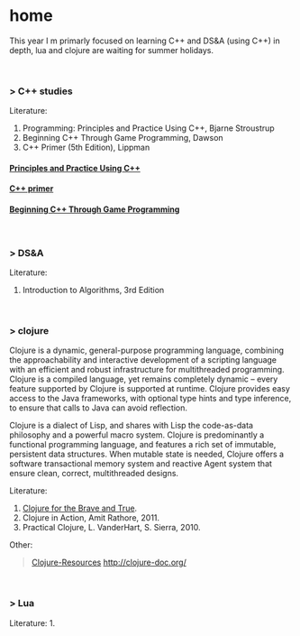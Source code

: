 # home
This year I m primarly focused on learning C++ and DS&A (using C++) in depth, lua and clojure are waiting for summer holidays.

<br>

### > C++ studies

Literature:

1. Programming: Principles and Practice Using C++, Bjarne Stroustrup
2. Beginning C++ Through Game Programming, Dawson 
3. C++ Primer (5th Edition), Lippman
 
#### [Principles and Practice Using C++](C++/principles-and-practice-using-c++)


#### [C++ primer](C++/c++primer)


#### [Beginning C++ Through Game Programming](C++/beginnigC++TGP)


<br>

### > DS&A
Literature:
1. Introduction to Algorithms, 3rd Edition


<br>

### > clojure

Clojure is a dynamic, general-purpose programming language, combining the approachability and interactive development of a scripting language with an efficient and robust infrastructure for multithreaded programming. Clojure is a compiled language, yet remains completely dynamic – every feature supported by Clojure is supported at runtime. Clojure provides easy access to the Java frameworks, with optional type hints and type inference, to ensure that calls to Java can avoid reflection.

Clojure is a dialect of Lisp, and shares with Lisp the code-as-data philosophy and a powerful macro system. Clojure is predominantly a functional programming language, and features a rich set of immutable, persistent data structures. When mutable state is needed, Clojure offers a software transactional memory system and reactive Agent system that ensure clean, correct, multithreaded designs.



Literature:

1. [Clojure for the Brave and True](https://www.braveclojure.com/clojure-for-the-brave-and-true/).
2. Clojure in Action, Amit Rathore, 2011.
3. Practical Clojure, L. VanderHart, S. Sierra, 2010.

Other:

> [Clojure-Resources](https://github.com/matthiasn/Clojure-Resources)
> http://clojure-doc.org/

<br>

### > Lua
Literature:
1.